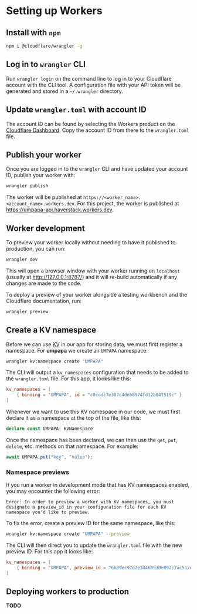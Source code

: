 # Setting up Workers
## Install with `npm`
```bash
npm i @cloudflare/wrangler -g
```

## Log in to `wrangler` CLI
Run `wrangler login` on the command line to log in to your Cloudflare account with the CLI tool. A configuration file with your API token will be generated and stored in a `~/.wrangler` directory.

## Update `wrangler.toml` with account ID
The account ID can be found by selecting the Workers product on the [Cloudflare Dashboard](https://dash.cloudflare.com). Copy the account ID from there to the `wrangler.toml` file.

## Publish your worker
Once you are logged in to the `wrangler` CLI and have updated your account ID, publish your worker with:
```bash
wrangler publish
```

The worker will be published at `https://<worker_name>.<account_name>.workers.dev`. For this project, the worker is published at https://umpapa-api.haverstack.workers.dev.

## Worker development
To preview your worker locally without needing to have it published to production, you can run:
```bash
wrangler dev
```

This will open a browser window with your worker running on `localhost` (usually at http://127.0.0.1:8787/) and it will re-build automatically if any changes are made to the code.

To deploy a preview of your worker alongside a testing workbench and the Cloudflare documentation, run:
```bash
wrangler preview
```

## Create a KV namespace
Before we can use [KV](https://developers.cloudflare.com/workers/runtime-apis/kv) in our app for storing data, we must first register a namespace. For **umpapa** we create an `UMPAPA` namespace:
```bash
wrangler kv:namespace create "UMPAPA"
```

The CLI will output a `kv_namespaces` configuration that needs to be added to the `wrangler.toml` file. For this app, it looks like this:

```toml
kv_namespaces = [
    { binding = "UMPAPA", id = "c0cddc7e307c4deb8974fd12b047519c" }
]
```

Whenever we want to use this KV namespace in our code, we must first declare it as a namespace at the top of the file, like this:
```typescript
declare const UMPAPA: KVNamespace
```

Once the namespace has been declared, we can then use the `get`, `put`, `delete`, etc. methods on that namespace. For example:
```typescript
await UMPAPA.put("key", "value");
```

### Namespace previews
If you run a worker in development mode that has KV namespaces enabled, you may encounter the following error:
```text
Error: In order to preview a worker with KV namespaces, you must designate a preview_id in your configuration file for each KV namespace you'd like to preview.
```

To fix the error, create a preview ID for the same namespace, like this:
```bash
wrangler kv:namespace create "UMPAPA" --preview
```

The CLI will then direct you to update the `wrangler.toml` file with the new preview ID. For this app it looks like:
```toml
kv_namespaces = [
    { binding = "UMPAPA", preview_id = "6689ec97d2e34468930e092c7ac517d0", id = "c0cddc7e307c4deb8974fd12b047519c" }
]
```

## Deploying workers to production
**TODO**
